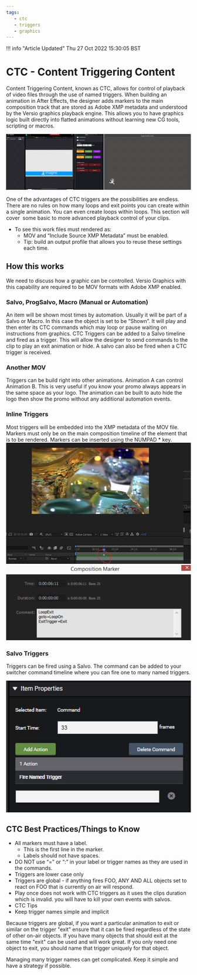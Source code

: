 ```yaml
---
tags: 
   - ctc
   - triggers
   - graphics
--- 
```


<!--
Title : 2093968193_what_is_ctc_explanation

- Created : 2022-01-03 12:59
- Updated :
- Author : James Rivers
- Written against (version):
- Sources :
- Author Notes :
-->

!!! info "Article Updated"
    Thu 27 Oct 2022 15:30:05 BST

# CTC - Content Triggering Content
Content Triggering Content, known as CTC, allows for control of playback of video files through the use of named triggers. When building an animation in After Effects, the designer adds markers to the main composition track that are stored as Adobe XMP metadata and understood by the Versio graphics playback engine. This allows you to have graphics logic built directly into flatted animations without learning new CG tools, scripting or macros.

![](attachments/2022-01-03%2013.02.06.gif)

One of the advantages of CTC triggers are the possibilities are endless. There are no rules on how many loops and exit points you can create within a single animation. You can even create loops within loops. This section will cover  some basic to more advanced playback control of your clips.

- To see this work files must rendered as: 
	- MOV and “Include Source XMP Metadata” must be enabled.
	- Tip: build an output profile that allows you to reuse these settings each time.

## How this works
We need to discuss how a graphic can be controlled. Versio Graphics with this capability are required to be MOV formats with Adobe XMP enabled.

### Salvo, ProgSalvo, Macro (Manual or Automation)
An item will be shown most times by automation. Usually it will be part of a Salvo or Macro. In this case the object is set to be “Shown”. It will play and then enter its CTC commands which may loop or pause waiting on instructions from graphics. CTC Triggers can be added to a Salvo timeline and fired as a trigger. This will allow the designer to send commands to the clip to play an exit animation or hide. A salvo can also be fired when a CTC trigger is received.  

### Another MOV
Triggers can be build right into other animations. Animation A can control Animation B. This is very useful if you know your promo always appears in the same space as your logo. The animation can be built to auto hide the logo then show the promo without any additional automation events.

### Inline Triggers
Most triggers will be embedded into the XMP metadata of the MOV file. 
Markers must only be on the main composition timeline of the element that is to be rendered. Markers can be inserted using the NUMPAD * key.
![](attachments/Pasted%20image%2020220103131206.png)
![](attachments/Pasted%20image%2020220103131216.png)

### Salvo Triggers 
Triggers can be fired using a Salvo. The command can be added to your switcher command timeline where you can fire one to many named triggers. 

![](attachments/Pasted%20image%2020220103131355.png)

## CTC Best Practices/Things to Know
- All markers must have a label.
	- This is the first line in the marker.
	- Labels should not have spaces.
- DO NOT use “=” or “:” in your label or trigger names as they are used in the commands.
- Triggers are lower case only
- Triggers are global - if anything fires FOO, ANY AND ALL objects set to react on FOO that is currently on air will respond.
- Play once does not work with CTC triggers as it uses the clips duration which is invalid. you will have to kill your own events with salvos.
- CTC Tips
- Keep trigger names simple and implicit

Because triggers are global, if you want a particular animation to exit or similar on the trigger "exit" ensure that it can be fired regardless of the state of other on-air objects. If you have many objects that should exit at the same time "exit" can be used and will work great. If you only need one object to exit, you should name that trigger uniquely for that object.

Managing many trigger names can get complicated. Keep it simple and have a strategy if possible.
